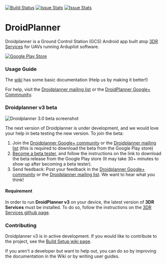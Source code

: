 [![Build Status](https://travis-ci.org/DroidPlanner/droidplanner.svg?branch=master)](https://travis-ci.org/DroidPlanner/droidplanner)
[![Issue Stats](http://issuestats.com/github/DroidPlanner/droidplanner/badge/pr)](http://issuestats.com/github/DroidPlanner/droidplanner)
[![Issue Stats](http://issuestats.com/github/DroidPlanner/droidplanner/badge/issue)](http://issuestats.com/github/DroidPlanner/droidplanner)

# DroidPlanner

Droidplanner is a Ground Control Station (GCS) Android app built atop [3DR Services](https://github.com/DroidPlanner/3DRServices) for UAVs
running Ardupilot software.

[![Google Play Store](https://developer.android.com/images/brand/en_app_rgb_wo_45.png)](https://play.google.com/store/apps/details?id=org.droidplanner)

### Usage Guide

The [wiki](https://github.com/DroidPlanner/droidplanner/wiki) has some basic documentation (Help us by making it better!)

For help, visit the [Droidplanner mailing list](https://groups.google.com/forum/#!forum/droidplanner) or the [DroidPlanner Google+ Commnunity](https://plus.google.com/communities/109498440846585781402).

### Droidplanner v3 beta

![Droidplanner 3.0 beta screenshot](http://api.ning.com/files/jF4-qtz-5QeFbLdQSyDzpe8jLYTd9ymmmGxqecMlK8ANxeKq1PTCk*wjca6GWxCSkCPf4byXhlbnJGVT3b4K259MJAFyycwI/Picture1.png?width=640)

The next version of Droidplanner is under development, and we would love your help in beta testing the new version. To join the beta:
 1. Join the [Droidplanner Google+ community](https://plus.google.com/communities/109498440846585781402) or the [Droidplanner mailing list](https://groups.google.com/forum/#!forum/droidplanner) (this is required to download the beta from the Google
  Play store)
 2. [Become a beta tester](https://play.google.com/apps/testing/org.droidplanner.android),
 and follow the instructions on the link to download the beta release from the Google Play store
 (It may take 30+ minutes to show up after becoming a beta tester).
 3. Send feedback: Post your feedback in the [Droidplanner Google+ community](https://plus.google.com/communities/109498440846585781402) or the [Droidplanner mailing list](https://groups.google.com/forum/#!forum/droidplanner). We want to hear what you think!

#### Requirement
In order to run **DroidPlanner v3** on your device, the latest version of **3DR Services** must
be installed.
To do so, follow the instructions on the [3DR Services github page](https://github.com/DroidPlanner/3DRServices).

### Contributing

Droidplanner v3 is in active development. If you would like to contribute to the project,
see the [Build Setup wiki page](https://github.com/DroidPlanner/droidplanner/wiki).

If you aren't a developer but want to help out, you can do so by improving the documentation in the Wiki or by writing user guides.

